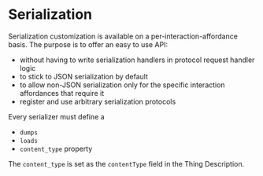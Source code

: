 # Serialization

Serialization customization is available on a per-interaction-affordance basis. The purpose is to offer an easy to use API:

- without having to write serialization handlers in protocol request handler logic
- to stick to JSON serialization by default
- to allow non-JSON serialization only for the specific interaction affordances that require it
- register and use arbitrary serialization protocols

Every serializer must define a

- `dumps`
- `loads`
- `content_type` property

The `content_type` is set as the `contentType` field in the Thing Description.
